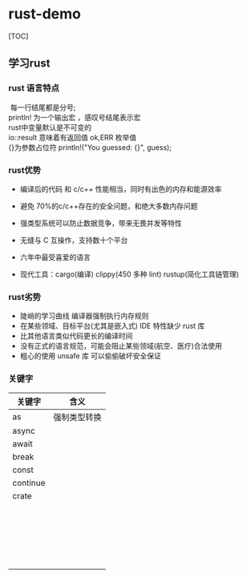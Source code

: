# rust-demo
[TOC]



## 学习rust

### rust 语言特点

​    每一行结尾都是分号;  
​    println! 为一个输出宏 ，感叹号结尾表示宏  
​    rust中变量默认是不可变的  
​    io::result 意味着有返回值 ok,ERR 枚举值  
​    {}为参数占位符  println!("You guessed: {}", guess);  


### rust优势
- 编译后的代码 和 c/c++ 性能相当，同时有出色的内存和能源效率

- 避免 70%的c/c++存在的安全问题，和绝大多数内存问题
- 强类型系统可以防止数据竞争，带来无畏并发等特性
- 无缝与 C 互操作，支持数十个平台
- 六年中最受喜爱的语言
- 现代工具：cargo(编译)  clippy(450 多种 lint) rustup(简化工具链管理)


### rust劣势
- 陡峭的学习曲线 编译器强制执行内存规则
- 在某些领域、目标平台(尤其是嵌入式) IDE 特性缺少 rust 库
- 比其他语言类似代码更长的编译时间
- 没有正式的语言规范，可能会阻止某些领域(航空、医疗)合法使用
- 粗心的使用 unsafe 库 可以偷偷破坏安全保证

### 关键字

| 关键字   | 含义         |
| -------- | ------------ |
| as       | 强制类型转换 |
| async    |              |
| await    |              |
| break    |              |
| const    |              |
| continue |              |
| crate    |              |
|          |              |
|          |              |
|          |              |
|          |              |
|          |              |
|          |              |
|          |              |
|          |              |
|          |              |
|          |              |
|          |              |
|          |              |
|          |              |
|          |              |
|          |              |
|          |              |
|          |              |
|          |              |
|          |              |
|          |              |
|          |              |
|          |              |

